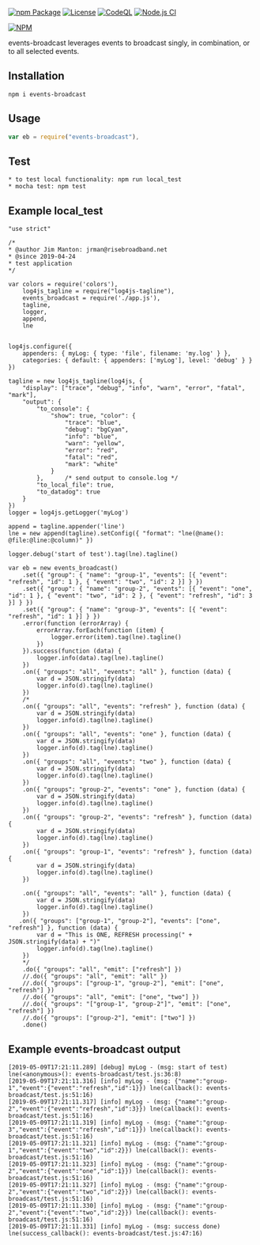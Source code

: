 [![npm Package](https://img.shields.io/npm/v/events-broadcast.svg)](https://www.npmjs.org/package/events-broadcast)
[![License](https://img.shields.io/npm/l/events-broadcast.svg)](https://github.com/jman717/events-broadcast/blob/master/LICENSE)
[![CodeQL](https://github.com/jman717/events-broadcast/actions/workflows/actions.yml/badge.svg)](https://github.com/jman717/events-broadcast/actions/workflows/actions.yml)
[![Node.js CI](https://github.com/jman717/events-broadcast/actions/workflows/node.js.yml/badge.svg)](https://github.com/jman717/events-broadcast/actions/workflows/node.js.yml)

[![NPM](https://nodei.co/npm/events-broadcast.png?downloads=true&downloadRank=true&stars=true)](https://nodei.co/npm/events-broadcast/)

events-broadcast leverages events to broadcast singly, in combination, or to all selected events.

Installation
---------
```
npm i events-broadcast
```

Usage
---------
```js
var eb = require("events-broadcast"),

```

Test
---------
```
* to test local functionality: npm run local_test
* mocha test: npm test
```

Example local_test
---------
```
"use strict"

/*
* @author Jim Manton: jrman@risebroadband.net
* @since 2019-04-24
* test application
*/

var colors = require('colors'),
    log4js_tagline = require("log4js-tagline"),
    events_broadcast = require('./app.js'),
    tagline,
    logger,
    append,
    lne


log4js.configure({
    appenders: { myLog: { type: 'file', filename: 'my.log' } },
    categories: { default: { appenders: ['myLog'], level: 'debug' } }
})

tagline = new log4js_tagline(log4js, {
    "display": ["trace", "debug", "info", "warn", "error", "fatal", "mark"],
    "output": {
        "to_console": {
            "show": true, "color": {
                "trace": "blue",
                "debug": "bgCyan",
                "info": "blue",
                "warn": "yellow",
                "error": "red",
                "fatal": "red",
                "mark": "white"
            }
        },      /* send output to console.log */
        "to_local_file": true,
        "to_datadog": true
    }
})
logger = log4js.getLogger('myLog')

append = tagline.appender('line')
lne = new append(tagline).setConfig({ "format": "lne(@name(): @file:@line:@column)" })

logger.debug('start of test').tag(lne).tagline()

var eb = new events_broadcast()
    .set({ "group": { "name": "group-1", "events": [{ "event": "refresh", "id": 1 }, { "event": "two", "id": 2 }] } })
    .set({ "group": { "name": "group-2", "events": [{ "event": "one", "id": 1 }, { "event": "two", "id": 2 }, { "event": "refresh", "id": 3 }] } })
    .set({ "group": { "name": "group-3", "events": [{ "event": "refresh", "id": 1 }] } })
    .error(function (errorArray) {
        errorArray.forEach(function (item) {
            logger.error(item).tag(lne).tagline()
        })
    }).success(function (data) {
        logger.info(data).tag(lne).tagline()
    })
    .on({ "groups": "all", "events": "all" }, function (data) {
        var d = JSON.stringify(data)
        logger.info(d).tag(lne).tagline()
    })
    /*
    .on({ "groups": "all", "events": "refresh" }, function (data) {
        var d = JSON.stringify(data)
        logger.info(d).tag(lne).tagline()
    })
    .on({ "groups": "all", "events": "one" }, function (data) {
        var d = JSON.stringify(data)
        logger.info(d).tag(lne).tagline()
    })
    .on({ "groups": "all", "events": "two" }, function (data) {
        var d = JSON.stringify(data)
        logger.info(d).tag(lne).tagline()
    })
    .on({ "groups": "group-2", "events": "one" }, function (data) {
        var d = JSON.stringify(data)
        logger.info(d).tag(lne).tagline()
    })
    .on({ "groups": "group-2", "events": "refresh" }, function (data) {
        var d = JSON.stringify(data)
        logger.info(d).tag(lne).tagline()
    })
    .on({ "groups": "group-1", "events": "refresh" }, function (data) {
        var d = JSON.stringify(data)
        logger.info(d).tag(lne).tagline()
    })

    .on({ "groups": "all", "events": "all" }, function (data) {
        var d = JSON.stringify(data)
        logger.info(d).tag(lne).tagline()
    })
   .on({ "groups": ["group-1", "group-2"], "events": ["one", "refresh"] }, function (data) {
        var d = "This is ONE, REFRESH processing(" + JSON.stringify(data) + ")"
        logger.info(d).tag(lne).tagline()
    })
    */
    .do({ "groups": "all", "emit": ["refresh"] })
    //.do({ "groups": "all", "emit": "all" })
    //.do({ "groups": ["group-1", "group-2"], "emit": ["one", "refresh"] })
    //.do({ "groups": "all", "emit": ["one", "two"] })
    //.do({ "groups": "["group-1", "group-2"]", "emit": ["one", "refresh"] })
    //.do({ "groups": ["group-2"], "emit": ["two"] })
    .done()
```

Example events-broadcast output
---------
```
[2019-05-09T17:21:11.289] [debug] myLog - (msg: start of test) lne(<anonymous>(): events-broadcast/test.js:36:8)
[2019-05-09T17:21:11.316] [info] myLog - (msg: {"name":"group-1","event":{"event":"refresh","id":1}}) lne(callback(): events-broadcast/test.js:51:16)
[2019-05-09T17:21:11.317] [info] myLog - (msg: {"name":"group-2","event":{"event":"refresh","id":3}}) lne(callback(): events-broadcast/test.js:51:16)
[2019-05-09T17:21:11.319] [info] myLog - (msg: {"name":"group-3","event":{"event":"refresh","id":1}}) lne(callback(): events-broadcast/test.js:51:16)
[2019-05-09T17:21:11.321] [info] myLog - (msg: {"name":"group-1","event":{"event":"two","id":2}}) lne(callback(): events-broadcast/test.js:51:16)
[2019-05-09T17:21:11.323] [info] myLog - (msg: {"name":"group-2","event":{"event":"one","id":1}}) lne(callback(): events-broadcast/test.js:51:16)
[2019-05-09T17:21:11.327] [info] myLog - (msg: {"name":"group-2","event":{"event":"two","id":2}}) lne(callback(): events-broadcast/test.js:51:16)
[2019-05-09T17:21:11.330] [info] myLog - (msg: {"name":"group-2","event":{"event":"two","id":2}}) lne(callback(): events-broadcast/test.js:51:16)
[2019-05-09T17:21:11.331] [info] myLog - (msg: success done) lne(success_callback(): events-broadcast/test.js:47:16)
```
